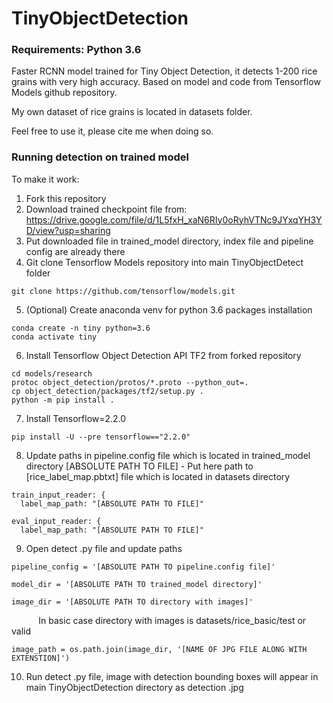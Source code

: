 # TinyObjectDetection

### Requirements: Python 3.6

Faster RCNN model trained for Tiny Object Detection, it detects 1-200 rice grains with very high accuracy.
Based on model and code from Tensorflow Models github repository.

My own dataset of rice grains is located in datasets folder.

Feel free to use it, please cite me when doing so.
### Running detection on trained model
To make it work:
1. Fork this repository
2. Download trained checkpoint file from: https://drive.google.com/file/d/1L5fxH_xaN6RIy0oRyhVTNc9JYxqYH3YD/view?usp=sharing
3. Put downloaded file in trained_model directory, index file and pipeline config are already there
4. Git clone Tensorflow Models repository into main TinyObjectDetect folder
```
git clone https://github.com/tensorflow/models.git
```
5. (Optional) Create anaconda venv for python 3.6 packages installation
```
conda create -n tiny python=3.6
conda activate tiny
```
6. Install Tensorflow Object Detection API TF2 from forked repository
```
cd models/research
protoc object_detection/protos/*.proto --python_out=.
cp object_detection/packages/tf2/setup.py .
python -m pip install .
```
7. Install Tensorflow=2.2.0
```
pip install -U --pre tensorflow=="2.2.0"
```
8. Update paths in pipeline.config file which is located in trained_model directory
[ABSOLUTE PATH TO FILE] - Put here path to [rice_label_map.pbtxt] file which is located in datasets directory
```
train_input_reader: {
  label_map_path: "[ABSOLUTE PATH TO FILE]"
```
```
eval_input_reader: {
  label_map_path: "[ABSOLUTE PATH TO FILE]"
```
9. Open detect .py file and update paths
```
pipeline_config = '[ABSOLUTE PATH TO pipeline.config file]'
```
```
model_dir = '[ABSOLUTE PATH TO trained_model directory]'
```
```
image_dir = '[ABSOLUTE PATH TO directory with images]'
```
&nbsp; &nbsp; &nbsp; &nbsp; &nbsp; &nbsp;In basic case directory with images is datasets/rice_basic/test or valid
```
image_path = os.path.join(image_dir, '[NAME OF JPG FILE ALONG WITH EXTENSTION]')
```
10. Run detect .py file, image with detection bounding boxes will appear in main TinyObjectDetection directory as detection .jpg

